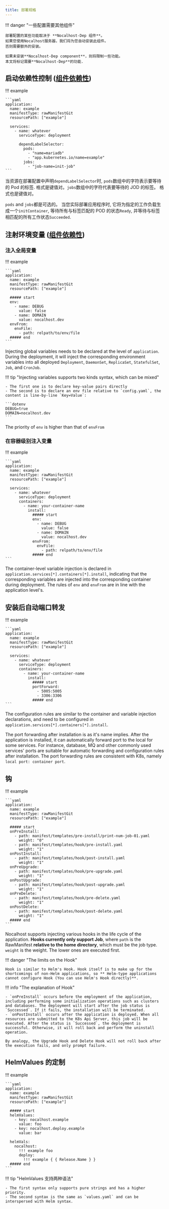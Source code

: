 ```yaml
---
title: 部署规格
---
```


!!! danger "一些配置需要其他组件"

    部署配置的某些功能取决于 **Nocalhost-Dep 组件**。
    如果您使用Nocalhost服务器，我们将为您自动安装此组件。
    否则需要额外的安装。

    如果未安装**Nocalhost-Dep component**，则将限制一些功能。
    本文将标记需要**Nocalhost-Dep**的功能.

## 启动依赖性控制 ([组件依赖性](#danger))

!!! example

    ```yaml
    application:
      name: example
      manifestType: rawManifestGit
      resourcePath: ["example"]

      services:
        - name: whatever
          serviceType: deployment

          dependLabelSelector:
            pods:
              - "name=mariadb"
              - "app.kubernetes.io/name=example"
            jobs:
              - "job-name=init-job"
    ```

当资源在部署配置中声明`dependLabelSelector`时, `pods`数组中的字符表示要等待的 Pod 的标签.
格式是键值对。`jobs`数组中的字符代表要等待的 JOD 的标签。
格式也是键值对。

`pods` and `jobs`都是可选的。
当您实际部署应用程序时, 它将为指定的工作负载生成一个`initContainer`, 等待所有与标签匹配的 POD 的状态`Ready`, 并等待与标签相匹配的所有工作状态`Succeeded`.

## 注射环境变量 ([组件依赖性](#danger))

### 注入全局变量

!!! example

    ```yaml
    application:
      name: example
      manifestType: rawManifestGit
      resourcePath: ["example"]

      ##### start
      env:
        - name: DEBUG
          value: false
        - name: DOMAIN
          value: nocalhost.dev
      envFrom:
        envFile:
          - path: relpath/to/env/file
      ##### end
    ```

Injecting global variables needs to be declared at the level of `application`. During the deployment, it will inject the corresponding environment variables into all deployed `Deployment`, `DaemonSet`, `ReplicaSet`, `StatefulSet`, `Job`, and `CronJob`.

!!! tip "Injecting variables supports two kinds syntax, which can be mixed"

    - The first one is to declare key-value pairs directly
    - The second is to declare an env file relative to `config.yaml`, the content is line-by-line `Key=Value`:

    ```dotenv
    DEBUG=true
    DOMAIN=nocalhost.dev
    ```

The priority of `env` is higher than that of `envFrom`

### 在容器级别注入变量

!!! example

    ```yaml
    application:
      name: example
      manifestType: rawManifestGit
      resourcePath: ["example"]

      services:
        - name: whatever
          serviceType: deployment
          containers:
            - name: your-container-name
              install:
                ##### start
                env:
                  - name: DEBUG
                    value: false
                  - name: DOMAIN
                    value: nocalhost.dev
                envFrom:
                  envFile:
                    - path: relpath/to/env/file
                ##### end
    ```

The container-level variable injection is declared in `application.services[*].containers[*].install`, indicating that the corresponding variables are injected into the corresponding container during deployment. The rules of `env` and `envFrom` are in line with the application level's.

## 安装后自动端口转发

!!! example

    ```yaml
    application:
      name: example
      manifestType: rawManifestGit
      resourcePath: ["example"]

      services:
        - name: whatever
          serviceType: deployment
          containers:
            - name: your-container-name
              install:
                ##### start
                portForward:
                  - 5005:5005
                  - 3306:3306
                ##### end
    ```

The configuration rules are similar to the container and variable injection declarations, and need to be configured in `application.services[*].containers[*].install`.

The port forwarding after installation is as it's name implies. After the application is installed, it can automatically forward port to the local for some services. For instance, database, MQ and other commonly used services' ports are suitable for automatic forwarding and configuration rules after installation. The port forwarding rules are consistent with K8s, namely `local port: container port`.

## 钩

!!! example

    ```yaml
    application:
      name: example
      manifestType: rawManifestGit
      resourcePath: ["example"]

      ##### start
      onPreInstall:
        - path: manifest/templates/pre-install/print-num-job-01.yaml
          weight: "0"
        - path: manifest/templates/hook/pre-install.yaml
          weight: "1"
      onPostInstall:
        - path: manifest/templates/hook/post-install.yaml
          weight: "1"
      onPreUpgrade:
        - path: manifest/templates/hook/pre-upgrade.yaml
          weight: "1"
      onPostUpgrade:
        - path: manifest/templates/hook/post-upgrade.yaml
          weight: "1"
      onPreDelete:
        - path: manifest/templates/hook/pre-delete.yaml
          weight: "1"
      onPostDelete:
        - path: manifest/templates/hook/post-delete.yaml
          weight: "1"
      ##### end
    ```

Nocalhost supports injecting various hooks in the life cycle of the application. **Hooks currently only support Job**, where `path` is the RawManifest **relative to the home directory**, which must be the job type. `weight` is the weight. The lower ones are executed first.

!!! danger "The limits on the Hook"

    Hook is similar to Helm's Hook. Hook itself is to make up for the shortcomings of non-Helm applications, so ** Helm-type applications cannot configure Hook (You can use Helm's Hook directly)**.

!!! info "The explanation of Hook"

    - `onPreInstall` occurs before the employment of the application, including performing some initialization operations such as clusters and databases. The deployment will start after the job status is `Successed`. If it fails, the installation will be terminated.
    - `onPostInstall` occurs after the application is deployed. When all resources are submitted to the K8s Api Server, this job will be executed. After the status is `Successed`, the deployment is successful. Otherwise, it will roll back and perform the uninstall operation.

    By analogy, the Upgrade Hook and Delete Hook will not roll back after the execution fails, and only prompt failure.

## HelmValues 的定制

!!! example

    ```yaml
    application:
      name: example
      manifestType: rawManifestGit
      resourcePath: ["example"]

      ##### start
      helmValues:
        - key: nocalhost.example
          value: foo
        - key: nocalhost.deploy.example
          value: bar

      helmVals:
        nocalhost:
          !!! example foo
          deploy:
            !!! example { { Release.Name } }
      ##### end
    ```

!!! tip "HelmValues 支持两种语法"

    - The first syntax only supports pure strings and has a higher priority.
    - The second syntax is the same as `values.yaml` and can be interspersed with Helm syntax.
